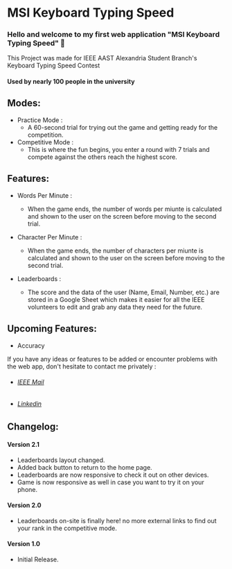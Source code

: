 # MSI Keyboard Typing Speed

### Hello and welcome to my first web application "MSI Keyboard Typing Speed" 🙏

This Project was made for IEEE AAST Alexandria Student Branch's Keyboard Typing Speed Contest

#### Used by nearly 100 people in the university

## Modes: 

- Practice Mode :
  - A 60-second trial for trying out the game and getting ready for the competition.
- Competitive Mode :
  - This is where the fun begins, you enter a round with 7 trials and compete against the others reach the highest score.

## Features:

- Words Per Minute :
  - When the game ends, the number of words per miunte is calculated and shown to the user on the screen before moving to the second trial.

- Character Per Minute :
  - When the game ends, the number of characters per miunte is calculated and shown to the user on the screen before moving to the second trial.

- Leaderboards :
  - The score and the data of the user (Name, Email, Number, etc.) are stored in a Google Sheet which makes it easier for all the IEEE volunteers to edit and grab any data they need for the future.

## Upcoming Features:

- Accuracy

If you have any ideas or features to be added or encounter problems with the web app, don't hesitate to contact me privately :

- ###### [IEEE Mail](mailto:omarkhaled@ieee.org)

- ###### [Linkedin](https://www.linkedin.com/in/bewenben/)

## Changelog:

#### Version 2.1
- Leaderboards layout changed.
- Added back button to return to the home page.
- Leaderboards are now responsive to check it out on other devices.
- Game is now responsive as well in case you want to try it on your phone.

#### Version 2.0
- Leaderboards on-site is finally here! no more external links to find out your rank in the competitive mode.

#### Version 1.0
- Initial Release.



